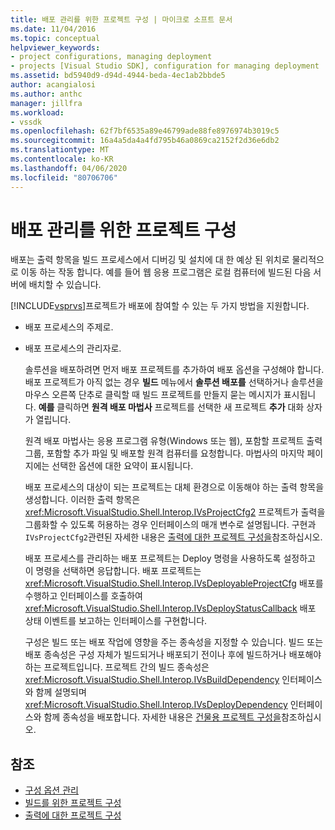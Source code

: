 ```yaml
---
title: 배포 관리를 위한 프로젝트 구성 | 마이크로 소프트 문서
ms.date: 11/04/2016
ms.topic: conceptual
helpviewer_keywords:
- project configurations, managing deployment
- projects [Visual Studio SDK], configuration for managing deployment
ms.assetid: bd5940d9-d94d-4944-beda-4ec1ab2bbde5
author: acangialosi
ms.author: anthc
manager: jillfra
ms.workload:
- vssdk
ms.openlocfilehash: 62f7bf6535a89e46799ade88fe8976974b3019c5
ms.sourcegitcommit: 16a4a5da4a4fd795b46a0869ca2152f2d36e6db2
ms.translationtype: MT
ms.contentlocale: ko-KR
ms.lasthandoff: 04/06/2020
ms.locfileid: "80706706"
---
```

# <a name="project-configuration-for-managing-deployment"></a>배포 관리를 위한 프로젝트 구성
배포는 출력 항목을 빌드 프로세스에서 디버깅 및 설치에 대 한 예상 된 위치로 물리적으로 이동 하는 작동 합니다. 예를 들어 웹 응용 프로그램은 로컬 컴퓨터에 빌드된 다음 서버에 배치할 수 있습니다.

 [!INCLUDE[vsprvs](../../code-quality/includes/vsprvs_md.md)]프로젝트가 배포에 참여할 수 있는 두 가지 방법을 지원합니다.

- 배포 프로세스의 주제로.

- 배포 프로세스의 관리자로.

  솔루션을 배포하려면 먼저 배포 프로젝트를 추가하여 배포 옵션을 구성해야 합니다. 배포 프로젝트가 아직 없는 경우 **빌드** 메뉴에서 **솔루션 배포를** 선택하거나 솔루션을 마우스 오른쪽 단추로 클릭할 때 빌드 프로젝트를 만들지 묻는 메시지가 표시됩니다. **예를** 클릭하면 **원격 배포 마법사** 프로젝트를 선택한 새 프로젝트 **추가** 대화 상자가 열립니다.

  원격 배포 마법사는 응용 프로그램 유형(Windows 또는 웹), 포함할 프로젝트 출력 그룹, 포함할 추가 파일 및 배포할 원격 컴퓨터를 요청합니다. 마법사의 마지막 페이지에는 선택한 옵션에 대한 요약이 표시됩니다.

  배포 프로세스의 대상이 되는 프로젝트는 대체 환경으로 이동해야 하는 출력 항목을 생성합니다. 이러한 출력 항목은 <xref:Microsoft.VisualStudio.Shell.Interop.IVsProjectCfg2> 프로젝트가 출력을 그룹화할 수 있도록 허용하는 경우 인터페이스의 매개 변수로 설명됩니다. 구현과 `IVsProjectCfg2`관련된 자세한 내용은 [출력에 대한 프로젝트 구성을](../../extensibility/internals/project-configuration-for-output.md)참조하십시오.

  배포 프로세스를 관리하는 배포 프로젝트는 Deploy 명령을 사용하도록 설정하고 이 명령을 선택하면 응답합니다. 배포 프로젝트는 <xref:Microsoft.VisualStudio.Shell.Interop.IVsDeployableProjectCfg> 배포를 수행하고 인터페이스를 호출하여 <xref:Microsoft.VisualStudio.Shell.Interop.IVsDeployStatusCallback> 배포 상태 이벤트를 보고하는 인터페이스를 구현합니다.

  구성은 빌드 또는 배포 작업에 영향을 주는 종속성을 지정할 수 있습니다. 빌드 또는 배포 종속성은 구성 자체가 빌드되거나 배포되기 전이나 후에 빌드하거나 배포해야 하는 프로젝트입니다. 프로젝트 간의 빌드 종속성은 <xref:Microsoft.VisualStudio.Shell.Interop.IVsBuildDependency> 인터페이스와 함께 설명되며 <xref:Microsoft.VisualStudio.Shell.Interop.IVsDeployDependency> 인터페이스와 함께 종속성을 배포합니다. 자세한 내용은 [건물용 프로젝트 구성을](../../extensibility/internals/project-configuration-for-building.md)참조하십시오.

## <a name="see-also"></a>참조
- [구성 옵션 관리](../../extensibility/internals/managing-configuration-options.md)
- [빌드를 위한 프로젝트 구성](../../extensibility/internals/project-configuration-for-building.md)
- [출력에 대한 프로젝트 구성](../../extensibility/internals/project-configuration-for-output.md)

